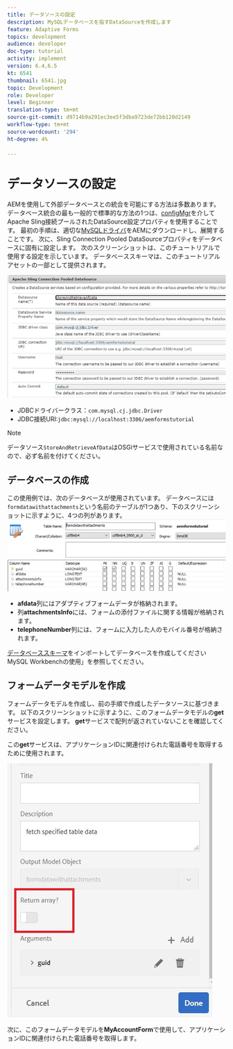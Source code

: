 ```yaml
---
title: データソースの設定
description: MySQLデータベースを指すDataSourceを作成します
feature: Adaptive Forms
topics: development
audience: developer
doc-type: tutorial
activity: implement
version: 6.4,6.5
kt: 6541
thumbnail: 6541.jpg
topic: Development
role: Developer
level: Beginner
translation-type: tm+mt
source-git-commit: d9714b9a291ec3ee5f3dba9723de72bb120d2149
workflow-type: tm+mt
source-wordcount: '294'
ht-degree: 4%

---
```



# データソースの設定

AEMを使用して外部データベースとの統合を可能にする方法は多数あります。 データベース統合の最も一般的で標準的な方法の1つは、[configMgr](http://localhost:4502/system/console/configMgr)を介してApache Sling接続プールされたDataSource設定プロパティを使用することです。
最初の手順は、適切な[MySQLドライバ](https://mvnrepository.com/artifact/mysql/mysql-connector-java)をAEMにダウンロードし、展開することです。
次に、Sling Connection Pooled DataSourceプロパティをデータベースに固有に設定します。 次のスクリーンショットは、このチュートリアルで使用する設定を示しています。 データベーススキーマは、このチュートリアルアセットの一部として提供されます。

![データソース](assets/data-source.JPG)


* JDBCドライバークラス：`com.mysql.cj.jdbc.Driver`
* JDBC接続URI:`jdbc:mysql://localhost:3306/aemformstutorial`

>[!NOTE]
>データソース`StoreAndRetrieveAfData`はOSGiサービスで使用されている名前なので、必ず名前を付けてください。


## データベースの作成


この使用例では、次のデータベースが使用されています。 データベースには`formdatawithattachments`という名前のテーブルが1つあり、下のスクリーンショットに示すように、4つの列があります。
![データベース](assets/table-schema.JPG)

* **afdata**&#x200B;列にはアダプティブフォームデータが格納されます。
* 列&#x200B;**attachmentsInfo**&#x200B;には、フォームの添付ファイルに関する情報が格納されます。
* **telephoneNumber**&#x200B;列には、フォームに入力した人のモバイル番号が格納されます。

[データベーススキーマ](assets/data-base-schema.sql)をインポートしてデータベースを作成してください
MySQL Workbenchの使用」を参照してください。

## フォームデータモデルを作成

フォームデータモデルを作成し、前の手順で作成したデータソースに基づきます。
以下のスクリーンショットに示すように、このフォームデータモデルの**get**サービスを設定します。
**get**&#x200B;サービスで配列が返されていないことを確認してください。

この&#x200B;**get**&#x200B;サービスは、アプリケーションIDに関連付けられた電話番号を取得するために使用されます。

![get-service](assets/get-service.JPG)

次に、このフォームデータモデルを&#x200B;**MyAccountForm**&#x200B;で使用して、アプリケーションIDに関連付けられた電話番号を取得します。
